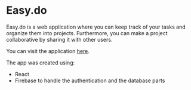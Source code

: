 # Easy.do

Easy.do is a web application where you can keep track of your tasks and organize them into projects. Furthermore, you can make a project collaborative by sharing it with other users.

You can visit the application [here](https://easy-do-app.web.app).

The app was created using:
- React
- Firebase to handle the authentication and the database parts
